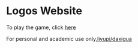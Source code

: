 <!DOCTYPE html>
<html>
<head>
<meta charset="utf-8">
<title>Xina's Website</title>
</head>
<body>
    <h1>Logos Website</h1>
    <p>To play the game, click <a href="htttps://www.google.com">here</a></p>
    <p>For personal and academic use only,<a href="https://github.com/liyupi/daxigua.git">liyupi/daxigua</a></p>
</body>
</html>
